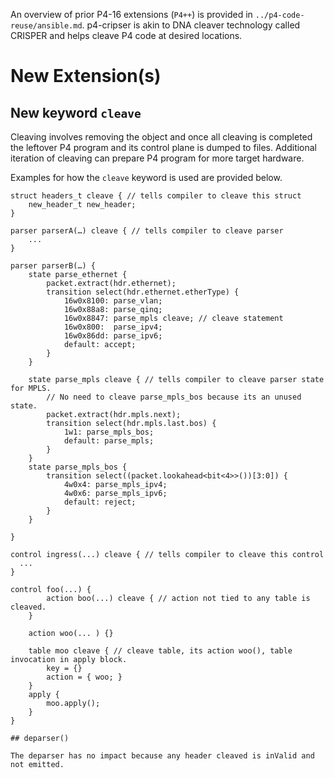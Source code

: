 An overview of prior P4-16 extensions (`P4++`) is provided in `../p4-code-reuse/ansible.md`. p4-cripser is akin to DNA cleaver technology called CRISPER and
helps cleave P4 code at desired locations.

# New Extension(s) 

## New keyword `cleave`

Cleaving involves removing the object and once all cleaving is completed
the leftover P4 program and its control plane is dumped to files. Additional
iteration of cleaving can prepare P4 program for more target hardware.

Examples for how the `cleave` keyword is used are provided below.

```p4
struct headers_t cleave { // tells compiler to cleave this struct
    new_header_t new_header;
}

parser parserA(…) cleave { // tells compiler to cleave parser
    ...
}

parser parserB(…) {
    state parse_ethernet {
        packet.extract(hdr.ethernet);
        transition select(hdr.ethernet.etherType) {
            16w0x8100: parse_vlan;
            16w0x88a8: parse_qinq;
            16w0x8847: parse_mpls cleave; // cleave statement
            16w0x800:  parse_ipv4;
            16w0x86dd: parse_ipv6;
            default: accept;
        }
    }

    state parse_mpls cleave { // tells compiler to cleave parser state for MPLS.
	    // No need to cleave parse_mpls_bos because its an unused state.
        packet.extract(hdr.mpls.next);
        transition select(hdr.mpls.last.bos) {
            1w1: parse_mpls_bos;
            default: parse_mpls;
        }
    }
    state parse_mpls_bos {
        transition select((packet.lookahead<bit<4>>())[3:0]) {
            4w0x4: parse_mpls_ipv4;
            4w0x6: parse_mpls_ipv6;
            default: reject;
        }
    }

}

control ingress(...) cleave { // tells compiler to cleave this control
  ...
}

control foo(...) {
        action boo(...) cleave { // action not tied to any table is cleaved.
	}
	
	action woo(... ) {}

	table moo cleave { // cleave table, its action woo(), table invocation in apply block.
	    key = {}
		action = { woo; }
	}
	apply {
	    moo.apply();
	}
}

## deparser()

The deparser has no impact because any header cleaved is inValid and not emitted.


```
